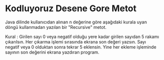 # Kodluyoruz Desene Gore Metot

Java dilinde kullanıcıdan alınan n değerine göre aşağıdaki kurala uyan döngü kullanmadan yazılan bir "Recursive" metot.

Kural : Girilen sayı 0 veya negatif olduğu yere kadar girilen sayıdan 5 rakamı çıkarılsın. Her çıkarma işlemi sırasında ekrana son değeri yazsın. Sayı negatif veya 0 olduktan sonra tekrar 5 eklensin. Yine her ekleme işleminde sayının son değerini ekrana yazdıran program.
